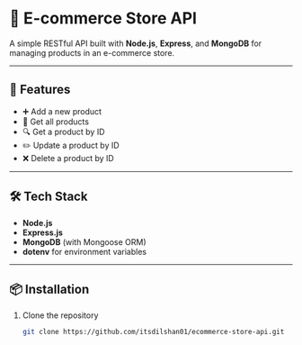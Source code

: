 # 🛒 E-commerce Store API  

A simple RESTful API built with **Node.js**, **Express**, and **MongoDB** for managing products in an e-commerce store.  

---

## 🚀 Features  
- ➕ Add a new product  
- 📖 Get all products  
- 🔍 Get a product by ID  
- ✏️ Update a product by ID  
- ❌ Delete a product by ID  

---

## 🛠 Tech Stack  
- **Node.js**  
- **Express.js**  
- **MongoDB** (with Mongoose ORM)  
- **dotenv** for environment variables  

---

## 📦 Installation  

1. Clone the repository  
   ```bash
   git clone https://github.com/itsdilshan01/ecommerce-store-api.git
